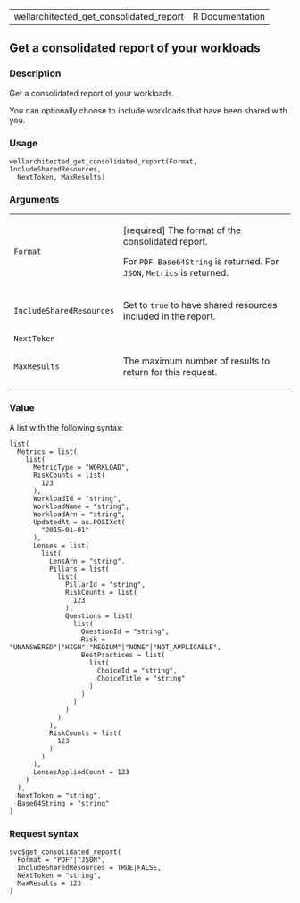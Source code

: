 <table style="width: 100%;">
<tbody>
<tr class="odd">
<td>wellarchitected_get_consolidated_report</td>
<td style="text-align: right;">R Documentation</td>
</tr>
</tbody>
</table>

## Get a consolidated report of your workloads

### Description

Get a consolidated report of your workloads.

You can optionally choose to include workloads that have been shared
with you.

### Usage

    wellarchitected_get_consolidated_report(Format, IncludeSharedResources,
      NextToken, MaxResults)

### Arguments

<table>
<colgroup>
<col style="width: 35%" />
<col style="width: 65%" />
</colgroup>
<tbody>
<tr class="odd">
<td><code
id="wellarchitected_get_consolidated_report_:_Format">Format</code></td>
<td><p>[required] The format of the consolidated report.</p>
<p>For <code>PDF</code>, <code>Base64String</code> is returned. For
<code>JSON</code>, <code>Metrics</code> is returned.</p></td>
</tr>
<tr class="even">
<td><code
id="wellarchitected_get_consolidated_report_:_IncludeSharedResources">IncludeSharedResources</code></td>
<td><p>Set to <code>true</code> to have shared resources included in the
report.</p></td>
</tr>
<tr class="odd">
<td><code
id="wellarchitected_get_consolidated_report_:_NextToken">NextToken</code></td>
<td></td>
</tr>
<tr class="even">
<td><code
id="wellarchitected_get_consolidated_report_:_MaxResults">MaxResults</code></td>
<td><p>The maximum number of results to return for this
request.</p></td>
</tr>
</tbody>
</table>

### Value

A list with the following syntax:

    list(
      Metrics = list(
        list(
          MetricType = "WORKLOAD",
          RiskCounts = list(
            123
          ),
          WorkloadId = "string",
          WorkloadName = "string",
          WorkloadArn = "string",
          UpdatedAt = as.POSIXct(
            "2015-01-01"
          ),
          Lenses = list(
            list(
              LensArn = "string",
              Pillars = list(
                list(
                  PillarId = "string",
                  RiskCounts = list(
                    123
                  ),
                  Questions = list(
                    list(
                      QuestionId = "string",
                      Risk = "UNANSWERED"|"HIGH"|"MEDIUM"|"NONE"|"NOT_APPLICABLE",
                      BestPractices = list(
                        list(
                          ChoiceId = "string",
                          ChoiceTitle = "string"
                        )
                      )
                    )
                  )
                )
              ),
              RiskCounts = list(
                123
              )
            )
          ),
          LensesAppliedCount = 123
        )
      ),
      NextToken = "string",
      Base64String = "string"
    )

### Request syntax

    svc$get_consolidated_report(
      Format = "PDF"|"JSON",
      IncludeSharedResources = TRUE|FALSE,
      NextToken = "string",
      MaxResults = 123
    )
